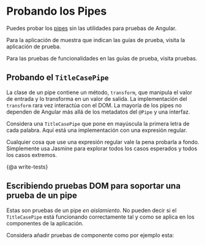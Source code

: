 # Probando los Pipes

Puedes probar los [pipes](guide/pipes) sin las utilidades para pruebas de Angular.

<div class="alert is-helpful">

  Para la aplicación de muestra que indican las guías de prueba, visita <live-example name="testing" embedded-style noDownload>la aplicación de prueba</live-example>.

  Para las pruebas de funcionalidades en las guías de prueba, visita <live-example name="testing" stackblitz="specs" noDownload>pruebas</live-example>.

</div>

## Probando el `TitleCasePipe`

La clase de un pipe contiene un método, `transform`, que manipula el valor de entrada y lo transforma en un valor de salida.
La implementación del `transform` rara vez interactúa con el DOM.
La mayoría de los pipes no dependen de Angular más allá de los metadatos del `@Pipe` y una interfaz.

Considera una `TitleCasePipe` que pone en mayúscula la primera letra de cada palabra.
Aquí está una implementación con una expresión regular.

<code-example path="testing/src/app/shared/title-case.pipe.ts" header="app/shared/title-case.pipe.ts"></code-example>

Cualquier cosa que use una expresión regular vale la pena probarla a fondo.
Simplemente usa Jasmine para explorar todos los casos esperados y todos los casos extremos.

<code-example path="testing/src/app/shared/title-case.pipe.spec.ts" region="excerpt" header="app/shared/title-case.pipe.spec.ts"></code-example>

{@a write-tests}

## Escribiendo pruebas DOM para soportar una prueba de un pipe

Estas son pruebas de un pipe _en aislamiento_.
No pueden decir si el `TitleCasePipe` está funcionando correctamente tal y como se aplica en los componentes de la aplicación.

Considera añadir pruebas de componente como por ejemplo esta:

<code-example path="testing/src/app/hero/hero-detail.component.spec.ts" region="title-case-pipe" header="app/hero/hero-detail.component.spec.ts (pipe test)"></code-example>

